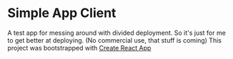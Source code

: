 # Simple App Client
A test app for messing around with divided deployment. So it's just for me to get better at deploying. (No commercial use, that stuff is coming)
This project was bootstrapped with [Create React App](https://github.com/facebook/create-react-app)

